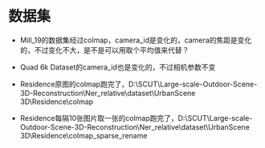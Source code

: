 # 数据集

- Mill_19的数据集经过colmap，camera_id是变化的，camera的焦距是变化的，不过变化不大，是不是可以用取个平均值来代替？
- Quad 6k Dataset的camera_id也是变化的，不过相机参数不变

- Residence原图的colmap跑完了，D:\SCUT\Large-scale-Outdoor-Scene-3D-Reconstruction\Ner_relative\dataset\UrbanScene 3D\Residence\colmap
- Residence每隔10张图片取一张的colmap跑完了，D:\SCUT\Large-scale-Outdoor-Scene-3D-Reconstruction\Ner_relative\dataset\UrbanScene 3D\Residence\colmap_sparse_rename
